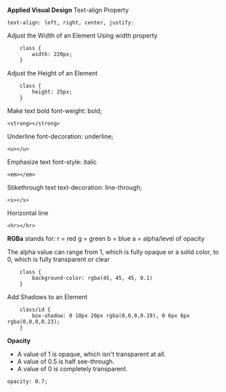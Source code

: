 **Applied Visual Design**
Text-align Property
```
text-align: left, right, center, justify:
```
Adjust the Width of an Element Using width property
```
    class {
        width: 220px;
    }
```
Adjust the Height of an Element
```
    class {
        height: 25px;
    }
```
Make text bold font-weight: bold;
```
<strong></strong>
```
Underline font-decoration: underline;
```
<u></u>
```
Emphasize text font-style: italic
```
<em></em>
```
Stikethrough text text-decoration: line-through;
```
<s></s>
```
Horizontal line
```
<hr></hr>
```
**RGBa** stands for:
  r = red
  g = green
  b = blue
  a = alpha/level of opacity

The alpha value can range from 1, which is fully opaque or a solid color, to 0, which is fully transparent or clear
```
    class {
        background-color: rgba(45, 45, 45, 0.1)
    }
```
Add Shadows to an Element
```
    class/id {
        box-shadow: 0 10px 20px rgba(0,0,0,0.19), 0 6px 6px rgba(0,0,0,0.23);
    }
```
**Opacity**
<ul>
<li>A value of 1 is opaque, which isn't transparent at all.</li>
<li>A value of 0.5 is half see-through.</li>
<li>A value of 0 is completely transparent.</li>
</ul>

```
opacity: 0.7;
```